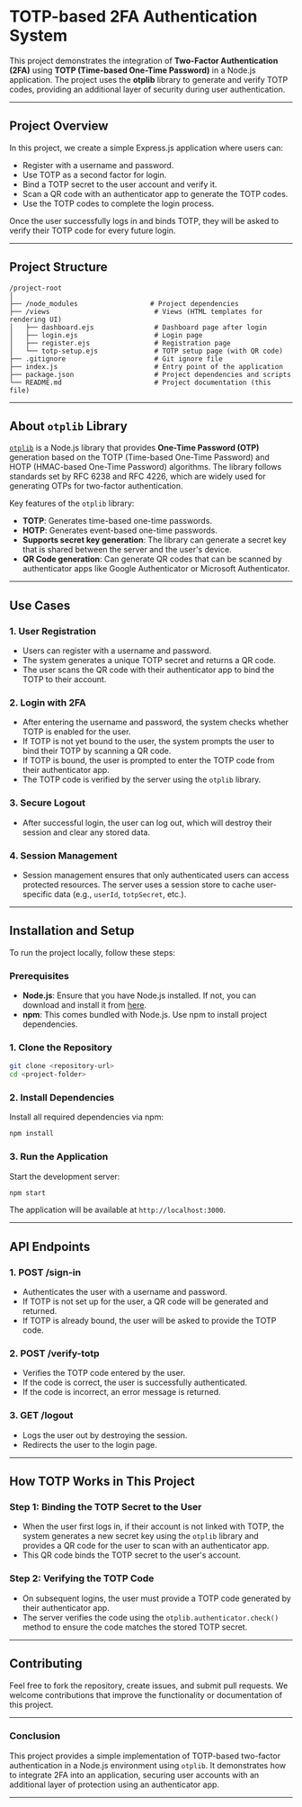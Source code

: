 # TOTP-based 2FA Authentication System

This project demonstrates the integration of **Two-Factor Authentication (2FA)** using **TOTP (Time-based One-Time Password)** in a Node.js application. The project uses the **otplib** library to generate and verify TOTP codes, providing an additional layer of security during user authentication.

---

## Project Overview

In this project, we create a simple Express.js application where users can:

- Register with a username and password.
- Use TOTP as a second factor for login.
- Bind a TOTP secret to the user account and verify it.
- Scan a QR code with an authenticator app to generate the TOTP codes.
- Use the TOTP codes to complete the login process.

Once the user successfully logs in and binds TOTP, they will be asked to verify their TOTP code for every future login.

---

## Project Structure

```
/project-root
│
├── /node_modules                  # Project dependencies
├── /views                          # Views (HTML templates for rendering UI)
│   ├── dashboard.ejs               # Dashboard page after login
│   ├── login.ejs                   # Login page
│   ├── register.ejs                # Registration page
│   └── totp-setup.ejs              # TOTP setup page (with QR code)
├── .gitignore                      # Git ignore file
├── index.js                        # Entry point of the application
├── package.json                    # Project dependencies and scripts
└── README.md                       # Project documentation (this file)
```

---

## About `otplib` Library

[`otplib`](https://www.npmjs.com/package/otplib) is a Node.js library that provides **One-Time Password (OTP)** generation based on the TOTP (Time-based One-Time Password) and HOTP (HMAC-based One-Time Password) algorithms. The library follows standards set by RFC 6238 and RFC 4226, which are widely used for generating OTPs for two-factor authentication.

Key features of the `otplib` library:
- **TOTP**: Generates time-based one-time passwords.
- **HOTP**: Generates event-based one-time passwords.
- **Supports secret key generation**: The library can generate a secret key that is shared between the server and the user's device.
- **QR Code generation**: Can generate QR codes that can be scanned by authenticator apps like Google Authenticator or Microsoft Authenticator.

---

## Use Cases

### 1. **User Registration**
- Users can register with a username and password.
- The system generates a unique TOTP secret and returns a QR code.
- The user scans the QR code with their authenticator app to bind the TOTP to their account.

### 2. **Login with 2FA**
- After entering the username and password, the system checks whether TOTP is enabled for the user.
- If TOTP is not yet bound to the user, the system prompts the user to bind their TOTP by scanning a QR code.
- If TOTP is bound, the user is prompted to enter the TOTP code from their authenticator app.
- The TOTP code is verified by the server using the `otplib` library.

### 3. **Secure Logout**
- After successful login, the user can log out, which will destroy their session and clear any stored data.

### 4. **Session Management**
- Session management ensures that only authenticated users can access protected resources. The server uses a session store to cache user-specific data (e.g., `userId`, `totpSecret`, etc.).

---

## Installation and Setup

To run the project locally, follow these steps:

### Prerequisites

- **Node.js**: Ensure that you have Node.js installed. If not, you can download and install it from [here](https://nodejs.org/).
- **npm**: This comes bundled with Node.js. Use npm to install project dependencies.

### 1. Clone the Repository

```bash
git clone <repository-url>
cd <project-folder>
```

### 2. Install Dependencies

Install all required dependencies via npm:

```bash
npm install
```

### 3. Run the Application

Start the development server:

```bash
npm start
```

The application will be available at `http://localhost:3000`.

---

## API Endpoints

### 1. **POST /sign-in**
- Authenticates the user with a username and password.
- If TOTP is not set up for the user, a QR code will be generated and returned.
- If TOTP is already bound, the user will be asked to provide the TOTP code.

### 2. **POST /verify-totp**
- Verifies the TOTP code entered by the user.
- If the code is correct, the user is successfully authenticated.
- If the code is incorrect, an error message is returned.

### 3. **GET /logout**
- Logs the user out by destroying the session.
- Redirects the user to the login page.

---

## How TOTP Works in This Project

### Step 1: **Binding the TOTP Secret to the User**
- When the user first logs in, if their account is not linked with TOTP, the system generates a new secret key using the `otplib` library and provides a QR code for the user to scan with an authenticator app.
- This QR code binds the TOTP secret to the user's account.

### Step 2: **Verifying the TOTP Code**
- On subsequent logins, the user must provide a TOTP code generated by their authenticator app.
- The server verifies the code using the `otplib.authenticator.check()` method to ensure the code matches the stored TOTP secret.

---

## Contributing

Feel free to fork the repository, create issues, and submit pull requests. We welcome contributions that improve the functionality or documentation of this project.

---

### Conclusion

This project provides a simple implementation of TOTP-based two-factor authentication in a Node.js environment using `otplib`. It demonstrates how to integrate 2FA into an application, securing user accounts with an additional layer of protection using an authenticator app.

---
